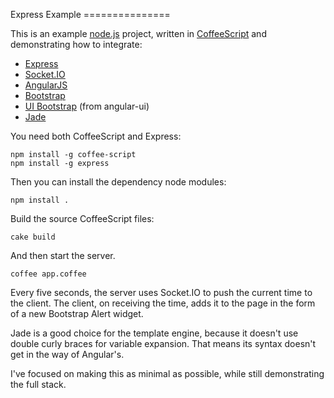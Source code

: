 Express Example ===============

This is an example [node.js](http://nodejs.org/) project, written in
[CoffeeScript](http://coffeescript.org/) and demonstrating how to integrate:

* [Express](http://expressjs.com/)
* [Socket.IO](http://socket.io/)
* [AngularJS](http://angularjs.org/)
* [Bootstrap](http://getbootstrap.com/)
* [UI Bootstrap](http://angular-ui.github.io/bootstrap/) (from angular-ui)
* [Jade](http://jade-lang.com/)

You need both CoffeeScript and Express:

	npm install -g coffee-script
	npm install -g express

Then you can install the dependency node modules:

	npm install .

Build the source CoffeeScript files:

	cake build

And then start the server.

	coffee app.coffee

Every five seconds, the server uses Socket.IO to push the current time to the
client. The client, on receiving the time, adds it to the page in the form of a
new Bootstrap Alert widget.

Jade is a good choice for the template engine, because it doesn't use double
curly braces for variable expansion. That means its syntax doesn't get in the
way of Angular's.

I've focused on making this as minimal as possible, while still demonstrating
the full stack.
